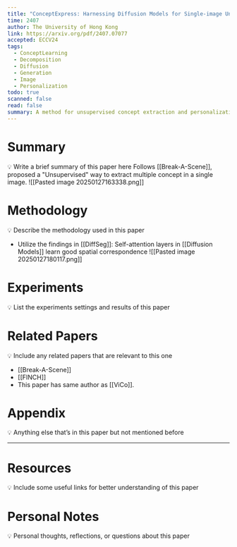 ```yaml
---
title: "ConceptExpress: Harnessing Diffusion Models for Single-image Unsupervised Concept Extraction"
time: 2407
author: The University of Hong Kong
link: https://arxiv.org/pdf/2407.07077
accepted: ECCV24
tags:
  - ConceptLearning
  - Decomposition
  - Diffusion
  - Generation
  - Image
  - Personalization
todo: true
scanned: false
read: false
summary: A method for unsupervised concept extraction and personalization.
---
```

# Summary
💡 Write a brief summary of this paper here
Follows [[Break-A-Scene]], proposed a "Unsupervised" way to extract multiple concept in a single image.
![[Pasted image 20250127163338.png]]
# Methodology
💡 Describe the methodology used in this paper
- Utilize the findings in [[DiffSeg]]: Self-attention layers in [[Diffusion Models]] learn good spatial correspondence
![[Pasted image 20250127180117.png]]
# Experiments
💡 List the experiments settings and results of this paper

# Related Papers
💡 Include any related papers that are relevant to this one
- [[Break-A-Scene]]
- [[FINCH]]
- This paper has same author as [[ViCo]].
# Appendix
💡 Anything else that’s in this paper but not mentioned before

---
# Resources
💡 Include some useful links for better understanding of this paper

# Personal Notes
💡 Personal thoughts, reflections, or questions about this paper